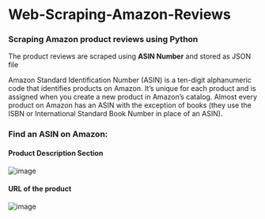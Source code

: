 # Web-Scraping-Amazon-Reviews
### Scraping Amazon product reviews using Python 
The product reviews are scraped using **ASIN Number** and stored as JSON file

Amazon Standard Identification Number (ASIN) is a ten-digit alphanumeric code that identifies products on Amazon. It’s unique for each product and is assigned when you create a new product in Amazon’s catalog.  Almost every product on Amazon has an ASIN with the exception of books (they use the ISBN or International Standard Book Number in place of an ASIN).

### Find an ASIN on Amazon:
#### Product Description Section

![image](https://user-images.githubusercontent.com/59793973/213627228-5e6aad47-3adc-4e0d-8c96-c41f806eeedc.png)

#### URL of the product

![image](https://user-images.githubusercontent.com/59793973/213627386-5710e71b-5d68-46ef-aa72-dc5eea824c2f.png)






